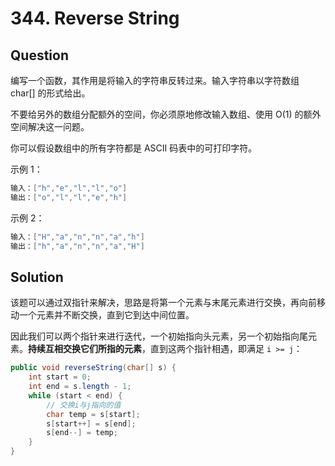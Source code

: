 # 344. Reverse String

## Question

编写一个函数，其作用是将输入的字符串反转过来。输入字符串以字符数组 char[] 的形式给出。

不要给另外的数组分配额外的空间，你必须原地修改输入数组、使用 O(1) 的额外空间解决这一问题。

你可以假设数组中的所有字符都是 ASCII 码表中的可打印字符。

示例 1：

```java
输入：["h","e","l","l","o"]
输出：["o","l","l","e","h"]
```

示例 2：

```java
输入：["H","a","n","n","a","h"]
输出：["h","a","n","n","a","H"]
```

## Solution

该题可以通过双指针来解决，思路是将第一个元素与末尾元素进行交换，再向前移动一个元素并不断交换，直到它到达中间位置。

因此我们可以两个指针来进行迭代，一个初始指向头元素，另一个初始指向尾元素。**持续互相交换它们所指的元素**，直到这两个指针相遇，即满足 `i >= j`：

```java
public void reverseString(char[] s) {
    int start = 0;
    int end = s.length - 1;
    while (start < end) {
        // 交换i与j指向的值
        char temp = s[start];
        s[start++] = s[end];
        s[end--] = temp;
    }
}
```
